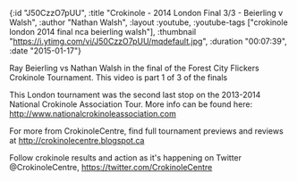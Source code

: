 {:id "J50CzzO7pUU",
 :title "Crokinole - 2014 London Final 3/3 - Beierling v Walsh",
 :author "Nathan Walsh",
 :layout :youtube,
 :youtube-tags ["crokinole london 2014 final nca beierling walsh"],
 :thumbnail "https://i.ytimg.com/vi/J50CzzO7pUU/mqdefault.jpg",
 :duration "00:07:39",
 :date "2015-01-17"}

Ray Beierling vs Nathan Walsh in the final of the Forest City Flickers Crokinole Tournament. This video is part 1 of 3 of the finals

This London tournament was the second last stop on the 2013-2014 National Crokinole Association Tour. More info can be found here: http://www.nationalcrokinoleassociation.com

For more from CrokinoleCentre, find full tournament previews and reviews at http://crokinolecentre.blogspot.ca

Follow crokinole results and action as it's happening on Twitter @CrokinoleCentre, https://twitter.com/CrokinoleCentre
